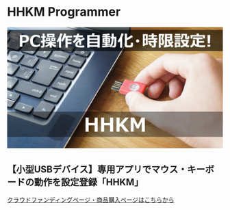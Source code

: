  # HHKM Programmer
![画像](documents/images/KeyVisual2.jpg)
 ## 【小型USBデバイス】専用アプリでマウス・キーボードの動作を設定登録「HHKM」

<a href="[URL](https://www.makuake.com/project/narrativelab_hhkm/)" target="_blank">クラウドファンディングページ・商品購入ページはこちらから</a>